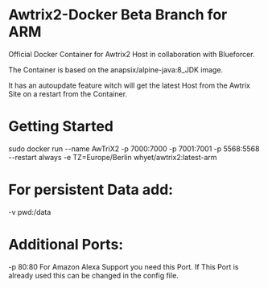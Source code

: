 # Awtrix2-Docker Beta Branch for ARM
Official Docker Container for Awtrix2 Host in collaboration with Blueforcer.

The Container is based on the anapsix/alpine-java:8_JDK image.

It has an autoupdate feature witch will get the latest Host from the Awtrix Site on a restart from the Container.

# Getting Started

sudo docker run --name AwTriX2 -p 7000:7000 -p 7001:7001 -p 5568:5568 --restart always -e TZ=Europe/Berlin whyet/awtrix2:latest-arm

# For persistent Data add:

-v pwd:/data

# Additional Ports:

-p 80:80  For Amazon Alexa Support you need this Port. If This Port is already used this can be changed in the config file.
